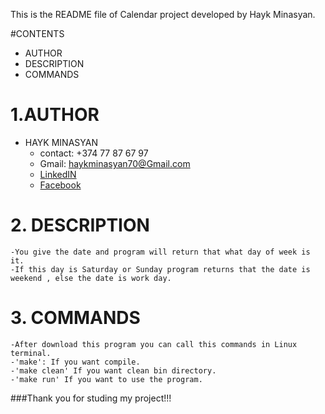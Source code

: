 This is the README file of Calendar project developed by Hayk Minasyan.

#CONTENTS

* AUTHOR
* DESCRIPTION
* COMMANDS


# 1.AUTHOR

* HAYK MINASYAN
	* contact: +374 77 87 67 97
	* Gmail:   haykminasyan70@Gmail.com
	* [ LinkedIN ]( http://www.linkedin.com/in/hayk-minasyan-8b228620a)
	* [ Facebook ]( http://www.facebook.com/hayk.minasyan.1042 )

# 2. DESCRIPTION

	-You give the date and program will return that what day of week is it.
	-If this day is Saturday or Sunday program returns that the date is weekend , else the date is work day.

# 3. COMMANDS

	-After download this program you can call this commands in Linux terminal.
	-'make': If you want compile.
	-'make clean' If you want clean bin directory.
	-'make run' If you want to use the program.
	
###Thank you for studing my project!!!

	


